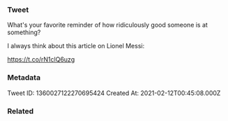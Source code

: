 ### Tweet
What's your favorite reminder of how ridiculously good someone is at something? 

I always think about this article on Lionel Messi:

https://t.co/rN1clQ6uzg

### Metadata
Tweet ID: 1360027122270695424
Created At: 2021-02-12T00:45:08.000Z

### Related

